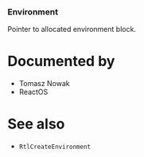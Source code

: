 ### Environment

Pointer to allocated environment block.

# Documented by

* Tomasz Nowak
* ReactOS

# See also

* `RtlCreateEnvironment`
